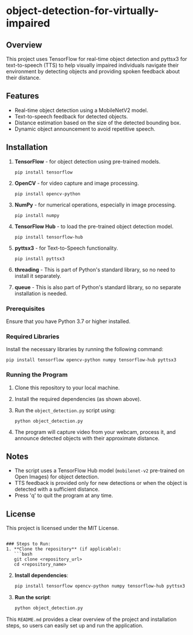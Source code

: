 # object-detection-for-virtually-impaired
## Overview
This project uses TensorFlow for real-time object detection and pyttsx3 for text-to-speech (TTS) to help visually impaired individuals navigate their environment by detecting objects and providing spoken feedback about their distance.

## Features
- Real-time object detection using a MobileNetV2 model.
- Text-to-speech feedback for detected objects.
- Distance estimation based on the size of the detected bounding box.
- Dynamic object announcement to avoid repetitive speech.

## Installation
1. **TensorFlow** - for object detection using pre-trained models.
   ```
   pip install tensorflow
   ```

2. **OpenCV** - for video capture and image processing.
   ```
   pip install opencv-python
   ```

3. **NumPy** - for numerical operations, especially in image processing.
   ```
   pip install numpy
   ```

4. **TensorFlow Hub** - to load the pre-trained object detection model.
   ```
   pip install tensorflow-hub
   ```

5. **pyttsx3** - for Text-to-Speech functionality.
   ```
   pip install pyttsx3
   ```

6. **threading** - This is part of Python's standard library, so no need to install it separately.

7. **queue** - This is also part of Python's standard library, so no separate installation is needed.

### Prerequisites
Ensure that you have Python 3.7 or higher installed.

### Required Libraries
Install the necessary libraries by running the following command:
```
pip install tensorflow opencv-python numpy tensorflow-hub pyttsx3
```

### Running the Program
1. Clone this repository to your local machine.
2. Install the required dependencies (as shown above).
3. Run the `object_detection.py` script using:
   ```
   python object_detection.py
   ```

4. The program will capture video from your webcam, process it, and announce detected objects with their approximate distance.

## Notes
- The script uses a TensorFlow Hub model (`mobilenet-v2` pre-trained on Open Images) for object detection.
- TTS feedback is provided only for new detections or when the object is detected with a sufficient distance.
- Press 'q' to quit the program at any time.

## License
This project is licensed under the MIT License.
```

### Steps to Run:
1. **Clone the repository** (if applicable):
   ```bash
   git clone <repository_url>
   cd <repository_name>
   ```

2. **Install dependencies**:
   ```bash
   pip install tensorflow opencv-python numpy tensorflow-hub pyttsx3
   ```

3. **Run the script**:
   ```bash
   python object_detection.py
   ```

This `README.md` provides a clear overview of the project and installation steps, so users can easily set up and run the application.
